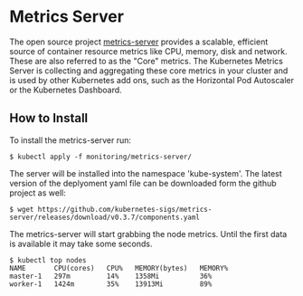 # Metrics Server

The open source project [metrics-server](https://github.com/kubernetes-sigs/metrics-server) provides a scalable, efficient source of container resource metrics
like CPU, memory, disk and network. These are also referred to as the "Core" metrics.
The Kubernetes Metrics Server is collecting and aggregating these core metrics in your cluster and is used by other Kubernetes add ons, such as the Horizontal Pod Autoscaler or the Kubernetes Dashboard. 

## How to Install

To install the metrics-server run:


	$ kubectl apply -f monitoring/metrics-server/

The server will be installed into the namespace 'kube-system'.  The latest version of the deplyoment yaml file can be downloaded form the github project as well:

	$ wget https://github.com/kubernetes-sigs/metrics-server/releases/download/v0.3.7/components.yaml
	

The metrics-server will start grabbing the node metrics. Until the first data is available it may take some seconds. 


	$ kubectl top nodes
	NAME       CPU(cores)   CPU%   MEMORY(bytes)   MEMORY%   
	master-1   297m         14%    1358Mi          36%       
	worker-1   1424m        35%    13913Mi         89%       


